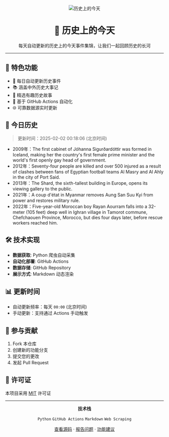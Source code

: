<div align="center">

![历史上的今天](https://pink-keen-python-404.mypinata.cloud/ipfs/bafkreifnpxdvcusz54h52gz3zqrtftsnm4ec3ybvdoeffikxnrunj3j3bq)

# 📅 历史上的今天


每天自动更新的历史上的今天事件集锦，让我们一起回顾历史的长河

</div>

---

## 🌟 特色功能

- 🔄 每日自动更新历史事件
- 📚 涵盖中外历史大事记
- 🎯 精选有趣历史故事
- 🤖 基于 GitHub Actions 自动化
- 🌐 可靠数据源实时更新

## 📖 今日历史
> 更新时间：2025-02-02 00:18:06 (北京时间)

- 2009年：The first cabinet of Jóhanna Sigurðardóttir was formed in Iceland, making her the country's first female prime minister and the world's first openly gay head of government.
- 2012年：Seventy-four people are killed and over 500 injured as a result of clashes between fans of Egyptian football teams Al Masry and Al Ahly in the city of Port Said.
- 2013年：The Shard, the sixth-tallest building in Europe, opens its viewing gallery to the public.
- 2021年：A coup d'état in Myanmar removes Aung San Suu Kyi from power and restores military rule.
- 2022年：Five-year-old Moroccan boy Rayan Aourram falls into a 32-meter (105 feet) deep well in Ighran village in Tamorot commune, Chefchaouen Province, Morocco, but dies four days later, before rescue workers reached him.

## 🛠️ 技术实现

- **数据获取**: Python 爬虫自动采集
- **自动化部署**: GitHub Actions
- **数据存储**: GitHub Repository
- **展示方式**: Markdown 动态渲染

## 📊 更新时间

- 自动更新频率：每天 `00:00` (北京时间)
- 手动更新：支持通过 Actions 手动触发

## 🤝 参与贡献

1. Fork 本仓库
2. 创建新的功能分支
3. 提交您的更改
4. 发起 Pull Request

## 📜 许可证

本项目采用 [MIT](LICENSE) 许可证

---

<div align="center">

**技术栈** 

`Python` `GitHub Actions` `Markdown` `Web Scraping`

[查看源码](https://github.com/Kelin0x/OnThisDay) · [报告问题](https://github.com/Kelin0x/OnThisDay/issues) · [功能建议](https://github.com/Kelin0x/OnThisDay/issues)


</div>